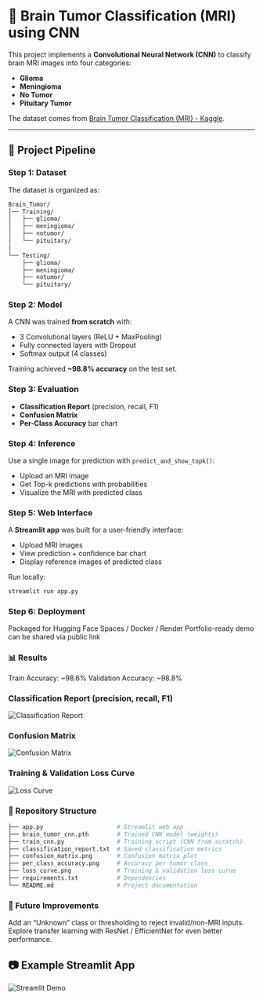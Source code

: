 # 🧠 Brain Tumor Classification (MRI) using CNN

This project implements a **Convolutional Neural Network (CNN)** to classify brain MRI images into four categories:  
- **Glioma**  
- **Meningioma**  
- **No Tumor**  
- **Pituitary Tumor**  

The dataset comes from [Brain Tumor Classification (MRI) - Kaggle](https://www.kaggle.com/datasets/sartajbhuvaji/brain-tumor-classification-mri).

---

## 🚀 Project Pipeline

### **Step 1: Dataset**
The dataset is organized as:
```bash
Brain_Tumor/
│── Training/
│   ├── glioma/
│   ├── meningioma/
│   ├── notumor/
│   └── pituitary/
│
└── Testing/
    ├── glioma/
    ├── meningioma/
    ├── notumor/
    └── pituitary/
```

### **Step 2: Model**
A CNN was trained **from scratch** with:
- 3 Convolutional layers (ReLU + MaxPooling)  
- Fully connected layers with Dropout  
- Softmax output (4 classes)  

Training achieved **~98.8% accuracy** on the test set.

### **Step 3: Evaluation**
- **Classification Report** (precision, recall, F1)  
- **Confusion Matrix**  
- **Per-Class Accuracy** bar chart  

### **Step 4: Inference**
Use a single image for prediction with `predict_and_show_topk()`:
- Upload an MRI image  
- Get Top-k predictions with probabilities  
- Visualize the MRI with predicted class  

### **Step 5: Web Interface**
A **Streamlit app** was built for a user-friendly interface:
- Upload MRI images  
- View prediction + confidence bar chart  
- Display reference images of predicted class  

Run locally:
```bash
streamlit run app.py
```

### **Step 6: Deployment**
Packaged for Hugging Face Spaces / Docker / Render
Portfolio-ready demo can be shared via public link

### 📊 Results
Train Accuracy: ~98.6%
Validation Accuracy: ~98.8%

### Classification Report (precision, recall, F1)
![Classification Report](classification_report.png)

### Confusion Matrix
![Confusion Matrix](confusion_matrix.png)

### Training & Validation Loss Curve
![Loss Curve](loss_curve.png)

### 📂 Repository Structure
```bash
├── app.py                     # Streamlit web app
├── brain_tumor_cnn.pth        # Trained CNN model (weights)
├── train_cnn.py               # Training script (CNN from scratch)
├── classification_report.txt  # Saved classification metrics
├── confusion_matrix.png       # Confusion matrix plot
├── per_class_accuracy.png     # Accuracy per tumor class
├── loss_curve.png             # Training & validation loss curve
├── requirements.txt           # Dependencies
└── README.md                  # Project documentation
```

### 📌 Future Improvements
Add an “Unknown” class or thresholding to reject invalid/non-MRI inputs.
Explore transfer learning with ResNet / EfficientNet for even better performance.

## 📷 Example Streamlit App
![Streamlit Demo](sample_streamlit.png)
